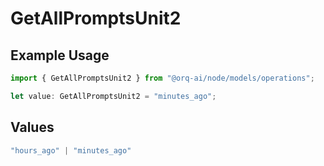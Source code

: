 # GetAllPromptsUnit2

## Example Usage

```typescript
import { GetAllPromptsUnit2 } from "@orq-ai/node/models/operations";

let value: GetAllPromptsUnit2 = "minutes_ago";
```

## Values

```typescript
"hours_ago" | "minutes_ago"
```